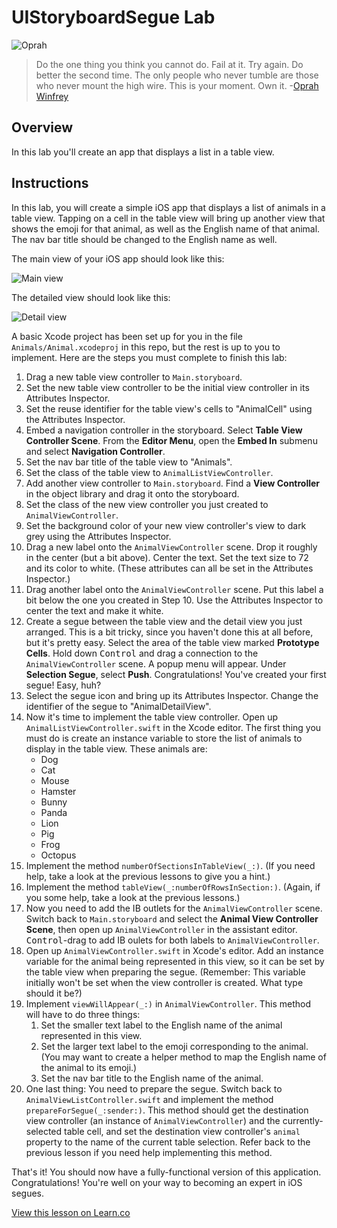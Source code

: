 # UIStoryboardSegue Lab

![Oprah](http://i.imgur.com/nipZJFj.jpg?1)  

> Do the one thing you think you cannot do. Fail at it. Try again. Do better the second time. The only people who never tumble are those who never mount the high wire. This is your moment. Own it. -[Oprah Winfrey](https://en.wikipedia.org/wiki/Oprah_Winfrey)

## Overview

In this lab you'll create an app that displays a list in a table view. 

## Instructions

In this lab, you will create a simple iOS app that displays a list of animals in a table view. Tapping on a cell in the table view will bring up another view that shows the emoji for that animal, as well as the English name of that animal. The nav bar title should be changed to the English name as well.

The main view of your iOS app should look like this:

![Main view](https://s3.amazonaws.com/learn-verified/animals-main-view.png)

The detailed view should look like this:

![Detail view](https://s3.amazonaws.com/learn-verified/animals-detail-view.png)

A basic Xcode project has been set up for you in the file `Animals/Animal.xcodeproj` in this repo, but the rest is up to you to implement. Here are the steps you must complete to finish this lab:

1. Drag a new table view controller to `Main.storyboard`.
2. Set the new table view controller to be the initial view controller in its Attributes Inspector.
3. Set the reuse identifier for the table view's cells to "AnimalCell" using the Attributes Inspector.
4. Embed a navigation controller in the storyboard. Select **Table View Controller Scene**. From the **Editor Menu**, open the **Embed In** submenu and select **Navigation Controller**.
5. Set the nav bar title of the table view to "Animals".
6. Set the class of the table view to `AnimalListViewController`.
7. Add another view controller to `Main.storyboard`. Find a **View Controller** in the object library and drag it onto the storyboard.
8. Set the class of the new view controller you just created to `AnimalViewController`.
9. Set the background color of your new view controller's view to dark grey using the Attributes Inspector.
10. Drag a new label onto the `AnimalViewController` scene. Drop it roughly in the center (but a bit above). Center the text. Set the text size to 72 and its color to white. (These attributes can all be set in the Attributes Inspector.)
11. Drag another label onto the `AnimalViewController` scene. Put this label a bit below the one you created in Step 10. Use the Attributes Inspector to center the text and make it white.
12. Create a segue between the table view and the detail view you just arranged. This is a bit tricky, since you haven't done this at all before, but it's pretty easy. Select the area of the table view marked **Prototype Cells**. Hold down <kbd>Control</kbd> and drag a connection to the `AnimalViewController` scene. A popup menu will appear. Under **Selection Segue**, select **Push**. Congratulations! You've created your first segue! Easy, huh?
13. Select the segue icon and bring up its Attributes Inspector. Change the identifier of the segue to "AnimalDetailView".
14. Now it's time to implement the table view controller. Open up `AnimalListViewController.swift` in the Xcode editor. The first thing you must do is create an instance variable to store the list of animals to display in the table view. These animals are:
	* Dog
	* Cat
	* Mouse
	* Hamster
	* Bunny
	* Panda
	* Lion
	* Pig
	* Frog
	* Octopus
15. Implement the method `numberOfSectionsInTableView(_:)`. (If you need help, take a look at the previous lessons to give you a hint.)
16. Implement the method `tableView(_:numberOfRowsInSection:)`. (Again, if you some help, take a look at the previous lessons.)
17. Now you need to add the IB outlets for the `AnimalViewController` scene. Switch back to `Main.storyboard` and select the **Animal View Controller Scene**, then open up `AnimalViewController` in the assistant editor. <kbd>Control</kbd>-drag to add IB oulets for both labels to `AnimalViewController`.
18. Open up `AnimalViewController.swift` in Xcode's editor. Add an instance variable for the animal being represented in this view, so it can be set by the table view when preparing the segue. (Remember: This variable initially won't be set when the view controller is created. What type should it be?)
19. Implement `viewWillAppear(_:)` in `AnimalViewController`. This method will have to do three things:
	1. Set the smaller text label to the English name of the animal represented in this view.
	2. Set the larger text label to the emoji corresponding to the animal. (You may want to create a helper method to map the English name of the animal to its emoji.<!-- Should give mapping here, but emoji doesn't work in READMEs -->)
	3. Set the nav bar title to the English name of the animal.
20. One last thing: You need to prepare the segue. Switch back to `AnimalViewListController.swift` and implement the method `prepareForSegue(_:sender:)`. This method should get the destination view controller (an instance of `AnimalViewController`) and the currently-selected table cell, and set the destination view controller's `animal` property to the name of the current table selection. Refer back to the previous lesson if you need help implementing this method.

That's it! You should now have a fully-functional version of this application. Congratulations! You're well on your way to becoming an expert in iOS segues.

<a href='https://learn.co/lessons/SegueLab' data-visibility='hidden'>View this lesson on Learn.co</a>

